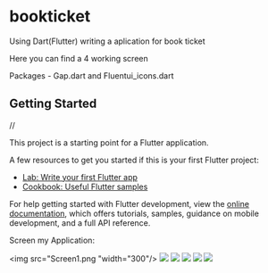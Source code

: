 # bookticket

Using Dart(Flutter) writing a aplication for book ticket

Here you can find a 4 working screen

Packages - Gap.dart and Fluentui_icons.dart


## Getting Started


//

This project is a starting point for a Flutter application.

A few resources to get you started if this is your first Flutter project:

- [Lab: Write your first Flutter app](https://docs.flutter.dev/get-started/codelab)
- [Cookbook: Useful Flutter samples](https://docs.flutter.dev/cookbook)

For help getting started with Flutter development, view the
[online documentation](https://docs.flutter.dev/), which offers tutorials,
samples, guidance on mobile development, and a full API reference.

Screen my Application: 

<img src="Screen1.png "width="300"/>
<img src="Screen2.png"/>
<img src="Screen3.png"/>
<img src="Screen4.png"/>
<img src="Screen5.png"/>
<img src="Screen6.png"/>



